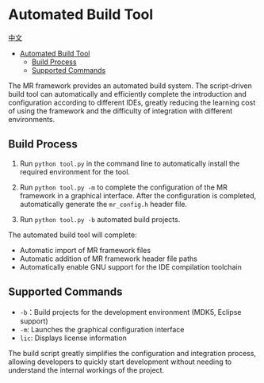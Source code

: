 # Automated Build Tool

[中文](tool)

<!-- TOC -->
* [Automated Build Tool](#automated-build-tool)
  * [Build Process](#build-process)
  * [Supported Commands](#supported-commands)
<!-- TOC -->

The MR framework provides an automated build system. The script-driven build tool can automatically and efficiently
complete the introduction and configuration according to different IDEs, greatly reducing the learning cost of using the
framework and the difficulty of integration with different environments.

## Build Process

1. Run `python tool.py` in the command line to automatically install the required environment for the tool.

2. Run `python tool.py -m` to complete the configuration of the MR framework in a graphical interface. After the
   configuration is completed, automatically generate the `mr_config.h` header file.

3. Run `python tool.py -b` automated build projects.

The automated build tool will complete:

- Automatic import of MR framework files
- Automatic addition of MR framework header file paths
- Automatically enable GNU support for the IDE compilation toolchain

## Supported Commands

- `-b`：Build projects for the development environment (MDK5, Eclipse support)
- `-m`: Launches the graphical configuration interface
- `lic`: Displays license information

The build script greatly simplifies the configuration and integration process, allowing developers to quickly start
development without needing to understand the internal workings of the project.
